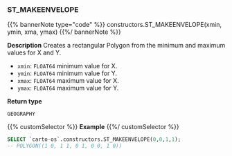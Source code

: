 ### ST_MAKEENVELOPE

{{% bannerNote type="code" %}}
constructors.ST_MAKEENVELOPE(xmin, ymin, xma, ymax)
{{%/ bannerNote %}}

**Description**
Creates a rectangular Polygon from the minimum and maximum values for X and Y.


* `xmin`: `FLOAT64` minimum value for X.
* `ymin`: `FLOAT64` minimum value for Y.
* `xmax`: `FLOAT64` maximum value for X.
* `ymax`: `FLOAT64` maximum value for Y.

**Return type**

`GEOGRAPHY`

{{% customSelector %}}
**Example**
{{%/ customSelector %}}

```sql
SELECT `carto-os`.constructors.ST_MAKEENVELOPE(0,0,1,1);
-- POLYGON((1 0, 1 1, 0 1, 0 0, 1 0)) 
```